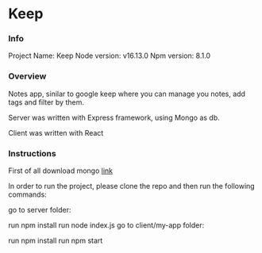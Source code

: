 # Keep

### Info
Project Name: Keep Node version: v16.13.0 Npm version: 8.1.0

### Overview
Notes app, sinilar to google keep where you can manage you notes, add tags and filter by them.

Server was written with Express framework, using Mongo as db.

Client was written with React

### Instructions
First of all download mongo [link](https://docs.mongodb.com/v4.2/administration/install-community)

In order to run the project, please clone the repo and then run the following commands:

go to server folder:

run npm install
run node index.js
go to client/my-app folder:

run npm install
run npm start
